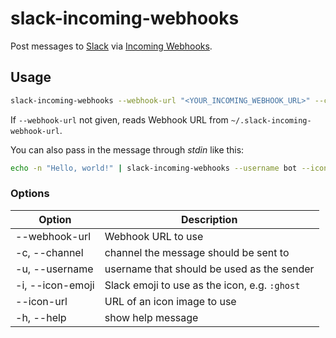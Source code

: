 # slack-incoming-webhooks
Post messages to [Slack](https://slack.com) via [Incoming Webhooks](https://api.slack.com/incoming-webhooks).

## Usage

```bash
slack-incoming-webhooks --webhook-url "<YOUR_INCOMING_WEBHOOK_URL>" --channel general "Hello, world!"
```

If `--webhook-url` not given, reads Webhook URL from `~/.slack-incoming-webhook-url`.

You can also pass in the message through _stdin_ like this:

```bash
echo -n "Hello, world!" | slack-incoming-webhooks --username bot --icon-emoji :ghost:
```

### Options

|Option          |Description                                  |
|----------------|---------------------------------------------|
|--webhook-url   |Webhook URL to use                           |
|-c, --channel   |channel the message should be sent to        |
|-u, --username  |username that should be used as the sender   |
|-i, --icon-emoji|Slack emoji to use as the icon, e.g. `:ghost`|
|--icon-url      |URL of an icon image to use                  |
|-h, --help      |show help message                            |

